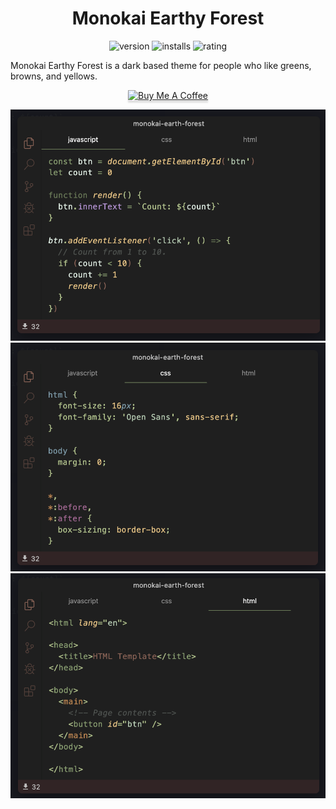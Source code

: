 <h1 align="center">Monokai Earthy Forest</h1>
<p align="center">  
  <a>
    <img src="https://vsmarketplacebadge.apphb.com/version/samlazrak.monookai-earth-forest.svg" alt="version"/>
  </a>
  <a>
    <img src="https://vsmarketplacebadge.apphb.com/installs/samlazrak.monookai-earth-forest.svg" alt="installs"/>
  </a>
  <a>
    <img src="https://vsmarketplacebadge.apphb.com/rating/samlazrak.monookai-earth-forest.svg" alt="rating"/>
  </a>
</p>


Monokai Earthy Forest is a dark based theme for people who like greens, browns, and yellows. 

<p align="center">  

<a href="https://www.buymeacoffee.com/samlazrak" target="_blank">
 <img src="https://www.buymeacoffee.com/assets/img/custom_images/yellow_img.png" alt="Buy Me A Coffee" style="height: 41px !important;width: 174px !important;box-shadow: 0px 3px 2px 0px rgba(190, 190, 190, 0.5) !important;-webkit-box-shadow: 0px 3px 2px 0px rgba(190, 190, 190, 0.5) !important;" >
</a>

</p>

![Js](js.png)
![Css](css.png)
![Html](html.png)

